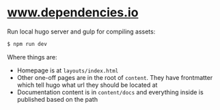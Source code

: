 # www.dependencies.io

Run local hugo server and gulp for compiling assets:
```sh
$ npm run dev
```

Where things are:
- Homepage is at `layouts/index.html`
- Other one-off pages are in the root of `content`. They have frontmatter which tell
hugo what url they should be located at
- Documentation content is in `content/docs` and everything inside is published based on the path
